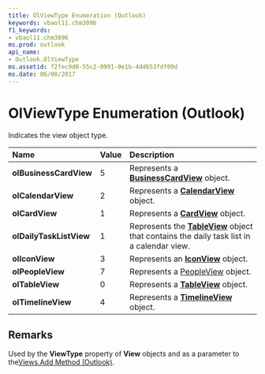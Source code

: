 ```yaml
---
title: OlViewType Enumeration (Outlook)
keywords: vbaol11.chm3096
f1_keywords:
- vbaol11.chm3096
ms.prod: outlook
api_name:
- Outlook.OlViewType
ms.assetid: f2fec9d0-55c2-0991-0e1b-4dd653fdf09d
ms.date: 06/08/2017
---
```



# OlViewType Enumeration (Outlook)

Indicates the view object type.



|**Name**|**Value**|**Description**|
|:-----|:-----|:-----|
| **olBusinessCardView**|5|Represents a **[BusinessCardView](businesscardview-object-outlook.md)** object.|
| **olCalendarView**|2|Represents a **[CalendarView](calendarview-object-outlook.md)** object.|
| **olCardView**|1|Represents a **[CardView](cardview-object-outlook.md)** object.|
| **olDailyTaskListView**|1|Represents the **[TableView](tableview-object-outlook.md)** object that contains the daily task list in a calendar view.|
| **olIconView**|3|Represents an **[IconView](iconview-object-outlook.md)** object.|
| **olPeopleView**|7|Represents a [PeopleView](peopleview-object-outlook.md) object.|
| **olTableView**|0|Represents a **[TableView](tableview-object-outlook.md)** object.|
| **olTimelineView**|4|Represents a **[TimelineView](timelineview-object-outlook.md)** object.|

## Remarks

Used by the **ViewType** property of **View** objects and as a parameter to the[Views.Add Method (Outlook)](views-add-method-outlook.md).


